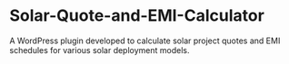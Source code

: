 # Solar-Quote-and-EMI-Calculator
A WordPress plugin developed to calculate solar project quotes and EMI schedules for various solar deployment models.
